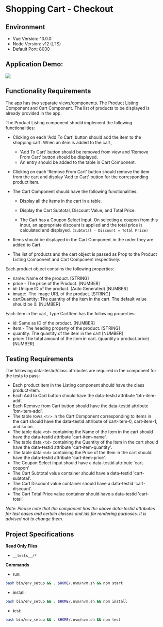 # Shopping Cart - Checkout

## Environment 

- Vue Version: ^3.0.0
- Node Version: v12 (LTS)
- Default Port: 8000

## Application Demo:

![](https://hrcdn.net/s3_pub/istreet-assets/t73XhcD0moy1k-jTd03Rew/shopping-cart-checkout.gif)

## Functionality Requirements

The app has two separate views/components. The Product Listing Component and Cart Component. The list of products to be displayed is already provided in the app. 

The Product Listing component should implement the following functionalities:

- Clicking on each 'Add To Cart' button should add the item to the shopping cart. When an item is added to the cart, 
  - 'Add To Cart' button should be removed from view and 'Remove From Cart' button should be displayed.
  - An entry should be added to the table in Cart Component.

- Clicking on each 'Remove From Cart' button should remove the item from the cart and display 'Add to Cart' button for the corresponding product item.

- The Cart Component should have the following functionalities:

  - Display all the items in the cart in a table.

  - Display the Cart Subtotal, Discount Value, and Total Price. 

  - The Cart has a Coupon Select Input. On selecting a coupon from this input, an appropriate discount is applied and the total price is calculated and displayed. `(Subtotal - Discount = Total Price)`

- Items should be displayed in the Cart Component in the order they are added to Cart. 

- The list of products and the cart object is passed as Prop to the Product Listing Component and Cart Component respectively.

Each product object contains the following properties: 
- name: Name of the product. [STRING]
- price - The price of the Product. [NUMBER]
- id: Unique ID of the product. (Auto Generated) [NUMBER]
- image:  The image URL of the product. [STRING]
- cartQuantity: The quantity of the item in the cart. The default value should be 0. [NUMBER]


Each item in the cart, Type CartItem has the following properties:
- id: Same as ID of the product. [NUMBER]
- item - The heading property of the product. [STRING]
- quantity: The quantity of the item in the cart [NUMBER]
- price: The total amount of the item in cart. (quantity x product.price) [NUMBER]

## Testing Requirements

The following data-testid/class attributes are required in the component for the tests to pass:

- Each product item in the Listing component should have the class product-item.
- Each Add to Cart button should have the data-testid attribute 'btn-item-add'.
- Each Remove from Cart button should have the data-testid attribute 'btn-item-add'.
- The table rows `<tr>` in the Cart Component corresponding to items in the cart should have the data-testid attribute of cart-item-0, cart-item-1, and so on.
- The table data `<td>` containing the Name of the Item in the cart should have the data-testid attribute 'cart-item-name'.
- The table data `<td>` containing the Quantity of the Item in the cart should have the data-testid attribute 'cart-item-quantity'.
- The table data `<td>` containing the Price of the Item in the cart should have the data-testid attribute 'cart-item-price'.
- The Coupon Select input should have a data-testid attribute 'cart-coupon'
- The Cart Subtotal value container should have a data-testid 'cart-subtotal'. 
- The Cart Discount value container should have a data-testid 'cart-discount'. 
- The Cart Total Price value container should have a data-testid 'cart-total'. 

_Note: Please note that the component has the above data-testid attributes for test cases and certain classes and ids for rendering purposes. It is advised not to change them._

## Project Specifications

**Read Only Files**
- `__tests__/*`

**Commands**
- run: 
```bash
bash bin/env_setup && . $HOME/.nvm/nvm.sh && npm start
```
- install: 
```bash
bash bin/env_setup && . $HOME/.nvm/nvm.sh && npm install
```
- test: 
```bash
bash bin/env_setup && . $HOME/.nvm/nvm.sh && npm test
```
